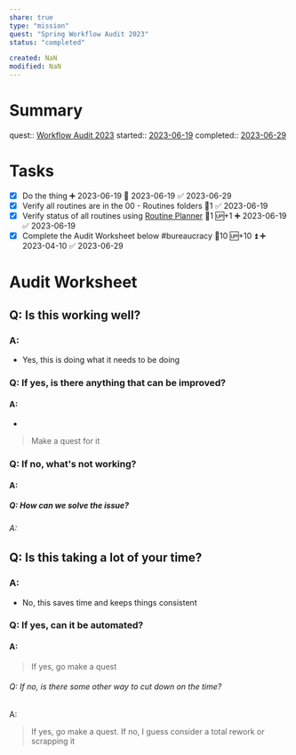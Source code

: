 ```yaml
---
share: true
type: "mission"
quest: "Spring Workflow Audit 2023"
status: "completed"

created: NaN 
modified: NaN
---
```

 
# Summary
quest:: [Workflow Audit 2023](../03%20-%20Workflow/Workflow%20Audit%202023.md)
started:: [2023-06-19](../09%20-%20Daily%20Notes/2023-06-19.md)
completed:: [2023-06-29](../09%20-%20Daily%20Notes/2023-06-29.md)
# Tasks
- [x] Do the thing ➕ 2023-06-19 🛫 2023-06-19 ✅ 2023-06-29
- [x] Verify all routines are in the 00 - Routines folders 🥄1 ✅ 2023-06-19
- [x] Verify status of all routines using [Routine Planner](./Routine%20Planner.md) 🥄1 🆙+1 ➕ 2023-06-19 ✅ 2023-06-19
- [x] Complete the Audit Worksheet below #bureaucracy 🥄10 🆙+10 ⏫ ➕ 2023-04-10 ✅ 2023-06-29

# Audit Worksheet
## Q: Is this working well?
### A: 
- Yes, this is doing what it needs to be doing
### Q: If yes, is there anything that can be improved?
#### A:
- 
> Make a quest for it
### Q: If no, what's not working?
#### A:

##### Q: How can we solve the issue?
###### A: 

## Q: Is this taking a lot of your time?
### A:
- No, this saves time and keeps things consistent
### Q: If yes, can it be automated?
#### A: 
> If yes, go make a quest
###### Q: If no, is there some other way to cut down on the time?
A: 
> If yes, go make a quest. If no, I guess consider a total rework or scrapping it